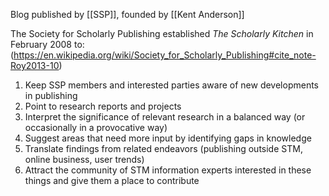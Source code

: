 Blog published by [[SSP]], founded by [[Kent Anderson]] 

The Society for Scholarly Publishing established _The Scholarly Kitchen_ in February 2008 to:(https://en.wikipedia.org/wiki/Society_for_Scholarly_Publishing#cite_note-Roy2013-10)

1.  Keep SSP members and interested parties aware of new developments in publishing
2.  Point to research reports and projects
3.  Interpret the significance of relevant research in a balanced way (or occasionally in a provocative way)
4.  Suggest areas that need more input by identifying gaps in knowledge
5.  Translate findings from related endeavors (publishing outside STM, online business, user trends)
6.  Attract the community of STM information experts interested in these things and give them a place to contribute